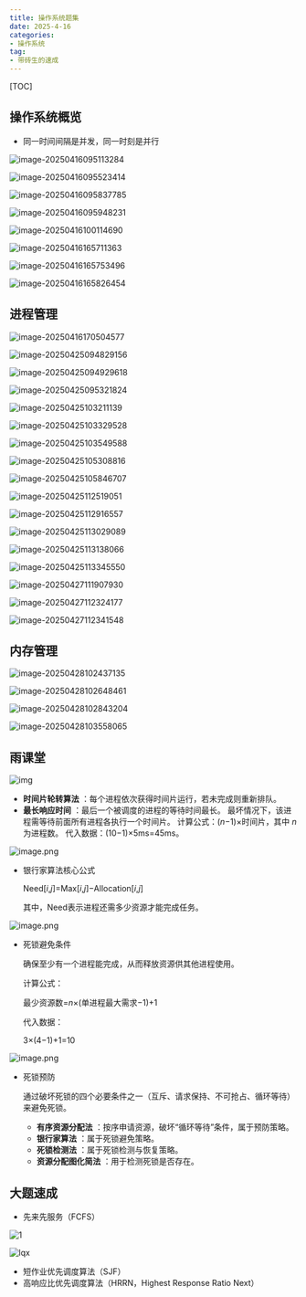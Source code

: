 ```yaml
---
title: 操作系统题集
date: 2025-4-16
categories: 
- 操作系统
tag:
- 带砖生的速成
---
```

<!-- toc -->

[TOC]

## 操作系统概览

- 同一时间间隔是并发，同一时刻是并行

![image-20250416095113284](https://s2.loli.net/2025/04/16/dMfcwPx1m87jZQI.png)

![image-20250416095523414](https://s2.loli.net/2025/04/16/IfWTMwZVxO32U9i.png)

![image-20250416095837785](https://s2.loli.net/2025/04/16/XxaKNriUgk6QO7F.png)

![image-20250416095948231](https://s2.loli.net/2025/04/16/rnY2Lv6seHzEWVO.png)

![image-20250416100114690](https://s2.loli.net/2025/04/16/xi3bd4nPWR7qO9y.png)

![image-20250416165711363](https://s2.loli.net/2025/04/16/VdnkUBoQOfi826I.png)

![image-20250416165753496](https://s2.loli.net/2025/04/16/XznpO8gImhoLxdS.png)

![image-20250416165826454](https://s2.loli.net/2025/04/16/jCHsZKP3rM57ESB.png)

## 进程管理

![image-20250416170504577](https://s2.loli.net/2025/04/16/QO1EFbRyAzC9V7U.png)

![image-20250425094829156](https://s2.loli.net/2025/04/25/wGRculWHnh5OQgY.png)

![image-20250425094929618](https://s2.loli.net/2025/04/25/487pEfUsFeJTbjr.png)

![image-20250425095321824](https://s2.loli.net/2025/04/25/RioZxHUplKAjvWX.png)

![image-20250425103211139](https://s2.loli.net/2025/04/25/1O8tcK6fjxl4q2I.png)

![image-20250425103329528](https://s2.loli.net/2025/04/25/I1xEWutlM3y8ihF.png)

![image-20250425103549588](https://s2.loli.net/2025/04/25/YWzOkdA4LtKqpmR.png)

![image-20250425105308816](https://s2.loli.net/2025/04/25/Eo9fmI4ytSkhqpV.png)

![image-20250425105846707](https://s2.loli.net/2025/04/25/8KVNMnPmO2To5QH.png)

![image-20250425112519051](https://s2.loli.net/2025/04/25/3xsT7F5Hp1ZnmQV.png)

![image-20250425112916557](https://s2.loli.net/2025/04/25/hxbMQansH1fdmAr.png)

![image-20250425113029089](https://s2.loli.net/2025/04/25/GtVIXTHPpzb7CWr.png)

![image-20250425113138066](https://s2.loli.net/2025/04/25/5ritEzcVZFnaLeA.png)

![image-20250425113345550](https://s2.loli.net/2025/04/25/C53i7gB9YdcOKoe.png)

![image-20250427111907930](https://s2.loli.net/2025/04/27/5J9louBS1cvKbxz.png)

![image-20250427112324177](https://s2.loli.net/2025/04/27/k2ACyLge6huH3W1.png)

![image-20250427112341548](https://s2.loli.net/2025/04/27/h2QEonPz9V3OAFd.png)

## 内存管理

![image-20250428102437135](https://s2.loli.net/2025/04/28/k62lyxZdtOzDjcU.png)

![image-20250428102648461](https://s2.loli.net/2025/04/28/pRjUsxS3hn19Ylm.png)

![image-20250428102843204](https://s2.loli.net/2025/04/28/pgQ9qZSXjK2Alei.png)

![image-20250428103558065](https://s2.loli.net/2025/04/28/z3ZE6wSf4MpLynk.png)

## 雨课堂

![img](https://s2.loli.net/2025/05/07/P5RvEdb8DAuM2LQ.png)

- **时间片轮转算法** ：每个进程依次获得时间片运行，若未完成则重新排队。
- **最长响应时间** ：最后一个被调度的进程的等待时间最长。
  最坏情况下，该进程需等待前面所有进程各执行一个时间片。
  计算公式：(*n*−1)×时间片，其中 *n* 为进程数。
  代入数据：(10−1)×5ms=45ms。



![image.png](https://s2.loli.net/2025/05/07/ByipqSVjot8Ka4H.png)

- 银行家算法核心公式 

  Need[*i*,*j*]=Max[*i*,*j*]−Allocation[*i*,*j*]

  其中，Need表示进程还需多少资源才能完成任务。



![image.png](https://s2.loli.net/2025/05/07/45DErp9V1QzHI8e.png)

- 死锁避免条件 

  确保至少有一个进程能完成，从而释放资源供其他进程使用。

  计算公式：

  最少资源数=*n*×(单进程最大需求−1)+1

  代入数据：

  3×(4−1)+1=10



![image.png](https://s2.loli.net/2025/05/07/DWm46VpG1Nwrcbz.png)

- 死锁预防 

  通过破坏死锁的四个必要条件之一（互斥、请求保持、不可抢占、循环等待）来避免死锁。

  - **有序资源分配法** ：按序申请资源，破坏“循环等待”条件，属于预防策略。
  - **银行家算法** ：属于死锁避免策略。
  - **死锁检测法** ：属于死锁检测与恢复策略。
  - **资源分配图化简法** ：用于检测死锁是否存在。

## 大题速成

- 先来先服务（FCFS）

![1](../img/36590efb66564f6081ec1eb74276ff0b.png)

![lqx](../img/ad616906d5b0415e941b08dd04bb3bbd.jpg)

- 短作业优先调度算法（SJF）
- 高响应比优先调度算法（HRRN，Highest Response Ratio Next）

